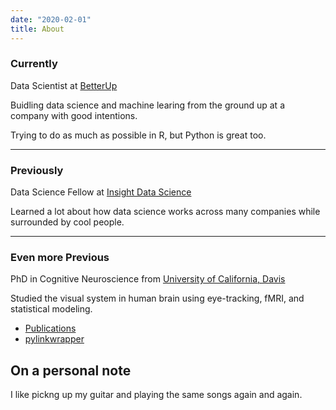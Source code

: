 ```yaml
---
date: "2020-02-01"
title: About
---
```


### Currently
Data Scientist at [BetterUp](https://www.betterup.co/)

Buidling data science and machine learing from the ground up at a company with good intentions.

Trying to do as much as possible in R, but Python is great too.

---------------------------
### Previously
Data Science Fellow at [Insight Data Science](https://www.insightdatascience.com/)

Learned a lot about how data science works across many companies while surrounded by cool people.

---------------------------
### Even more Previous
PhD in Cognitive Neuroscience from [University of California, Davis](http://mindbrain.ucdavis.edu/)

Studied the visual system in human brain using eye-tracking, fMRI, and statistical modeling. 

* [Publications](https://scholar.google.com/citations?user=uQ6RSIAAAAAJ)
* [pylinkwrapper](https://github.com/ndiquattro/pylinkwrapper)

## On a personal note
I like pickng up my guitar and playing the same songs again and again.
